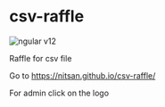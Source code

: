 # csv-raffle
![ngular v12](https://img.shields.io/badge/Angular-v12-green.svg)

Raffle for csv file

Go to https://nitsan.github.io/csv-raffle/

For admin click on the logo
